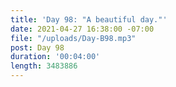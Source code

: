 ```yaml
---
title: 'Day 98: "A beautiful day."'
date: 2021-04-27 16:38:00 -07:00
file: "/uploads/Day-B98.mp3"
post: Day 98
duration: '00:04:00'
length: 3483886
---
```


